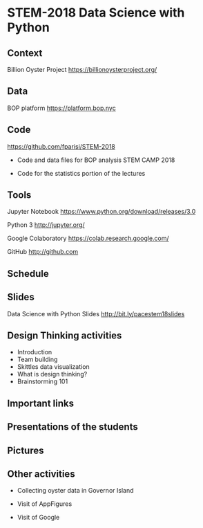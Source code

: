 # STEM-2018 Data Science with Python

## Context

Billion Oyster Project https://billionoysterproject.org/

## Data

BOP platform https://platform.bop.nyc

## Code

https://github.com/fparisi/STEM-2018

* Code and data files for BOP analysis STEM CAMP 2018

* Code for the statistics portion of the lectures

## Tools

Jupyter Notebook https://www.python.org/download/releases/3.0

Python 3 http://jupyter.org/

Google Colaboratory https://colab.research.google.com/

GitHub http://github.com

## Schedule



## Slides

Data Science with Python Slides http://bit.ly/pacestem18slides

## Design Thinking activities

* Introduction
* Team building
* Skittles data visualization
* What is design thinking? 
* Brainstorming 101

## Important links

## Presentations of the students

## Pictures

## Other activities

* Collecting oyster data in Governor Island

* Visit of AppFigures

* Visit of Google

